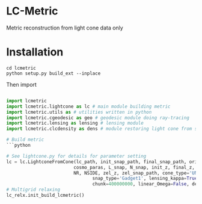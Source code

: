 # LC-Metric
Metric reconstruction from light cone data only

# Installation
```shell
cd lcmetric
python setup.py build_ext --inplace
```
Then import
```python

import lcmetric
import lcmetric.lightcone as lc # main module building metric
import lcmetric.utils as # utilities written in python
import lcmetric.cgeodesic as geo # geodesic module doing ray-tracing
import lcmetric.lensing as lensing # lensing module
import lcmetric.clcdensity as dens # module restoring light cone from snapshots

# Build metric
```python

# See lightcone.py for details for parameter setting
lc = lc.LightconeFromCone(lc_path, init_snap_path, final_snap_path, origin,
                         cosmo_paras, L_snap, N_snap, init_z, final_z,
                         NR, NSIDE, zel_z, zel_snap_path, cone_type='UNFORMATTED',
                                snap_type='Gadget1', lensing_kappa=True, dtype='f4',
                                chunk=400000000, linear_Omega=False, depo_method='CIC', smoothing=True)
# Multigrid relaxing
lc_relx.init_build_lcmetric()
```
